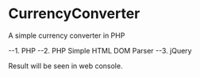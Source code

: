 CurrencyConverter
=================

A simple currency converter in PHP


--1. PHP 
--2. PHP Simple HTML DOM Parser 
--3. jQuery 


Result will be seen in web console.
